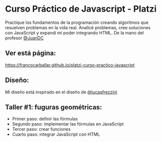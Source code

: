 # Curso Práctico de Javascript - Platzi

Practique los fundamentos de la programación creando algoritmos que resuelven problemas en la vida real. Analicé problemas, cree soluciones con JavaScript y expandí mi poder integrando HTML. De la mano del profesor [@JuanDC](https://github.com/juandc)

## Ver está página: 

https://francocarballar.github.io/platzi-curso-practico-javascript

## Diseño:

Mi diseño está inspirado en el diseño de [@lucasfrezzini](https://github.com/lucasfrezzini)
## Taller #1: fuguras geométricas:

- Primer paso: definir las fórmulas
- Segundo paso: implementar las fórmulas en JavaScript
- Tercer paso: crear funciones
- Cuarto paso: integrar JavaScript con HTML